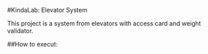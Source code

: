 #KindaLab: Elevator System

This project is a system from elevators with access card and weight
validator. 

##How to execut:


